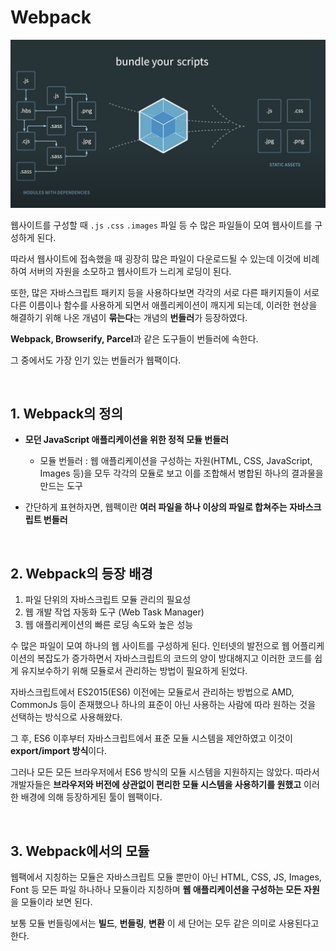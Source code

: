 # Webpack

![webpack](./image/webpack.png)

웹사이트를 구성할 때 `.js` `.css` `.images` 파일 등 수 많은 파일들이 모여 웹사이트를 구성하게 된다.

따라서 웹사이트에 접속했을 때 굉장히 많은 파일이 다운로드될 수 있는데 이것에 비례하여 서버의 자원을 소모하고 웹사이트가 느리게 로딩이 된다.

또한, 많은 자바스크립트 패키지 등을 사용하다보면 각각의 서로 다른 패키지들이 서로 다른 이름이나 함수를 사용하게 되면서 애플리케이션이 깨지게 되는데,
이러한 현상을 해결하기 위해 나온 개념이 **묶는다**는 개념의 **번들러**가 등장하였다.

**Webpack, Browserify, Parcel**과 같은 도구들이 번들러에 속한다.

그 중에서도 가장 인기 있는 번들러가 웹팩이다.

<br>

## 1. Webpack의 정의

- **모던 JavaScript 애플리케이션을 위한 정적 모듈 번들러**

  - 모듈 번들러 : 웹 애플리케이션을 구성하는 자원(HTML, CSS, JavaScript, Images 등)을 모두 각각의 모듈로 보고 이를 조합해서 병합된 하나의 결과물을 만드는 도구

- 간단하게 표현하자면, 웹펙이란 **여러 파일을 하나 이상의 파일로 합쳐주는 자바스크립트 번들러**

<br>

## 2. Webpack의 등장 배경

1. 파일 단위의 자바스크립트 모듈 관리의 필요성
2. 웹 개발 작업 자동화 도구 (Web Task Manager)
3. 웹 애플리케이션의 빠른 로딩 속도와 높은 성능

수 많은 파일이 모여 하나의 웹 사이트를 구성하게 된다. 인터넷의 발전으로 웹 어플리케이션의 복잡도가 증가하면서 자바스크립트의 코드의 양이 방대해지고 이러한 코드를 쉽게 유지보수하기 위해 모듈로서 관리하는 방법이 필요하게 된었다.

자바스크립트에서 ES2015(ES6) 이전에는 모듈로서 관리하는 방법으로 AMD, CommonJs 등이 존재했으나 하나의 표준이 아닌 사용하는 사람에 따라 원하는 것을 선택하는 방식으로 사용해왔다.

그 후, ES6 이후부터 자바스크립트에서 표준 모듈 시스템을 제안하였고 이것이 **export/import 방식**이다.

그러나 모든 모든 브라우저에서 ES6 방식의 모듈 시스템을 지원하지는 않았다. 따라서 개발자들은 **브라우저와 버전에 상관없이 편리한 모듈 시스템을 사용하기를 원했고** 이러한 배경에 의해 등장하게된 툴이 웹팩이다.

<br>

## 3. Webpack에서의 모듈

웹팩에서 지칭하는 모듈은 자바스크립트 모듈 뿐만이 아닌 HTML, CSS, JS, Images, Font 등 모든 파일 하나하나 모듈이라 지칭하며 **웹 애플리케이션을 구성하는 모든 자원**을 모듈이라 보면 된다.

보통 모듈 번들링에서는 **빌드**, **번들링**, **변환** 이 세 단어는 모두 같은 의미로 사용된다고 한다.
